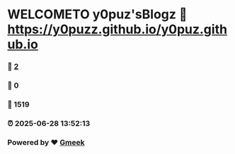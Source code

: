 # WELCOMETO y0puz'sBlogz :link: https://y0puzz.github.io/y0puz.github.io 
### :page_facing_up: [2](https://y0puzz.github.io/y0puz.github.io/tag.html) 
### :speech_balloon: 0 
### :hibiscus: 1519 
### :alarm_clock: 2025-06-28 13:52:13 
### Powered by :heart: [Gmeek](https://github.com/Meekdai/Gmeek)

